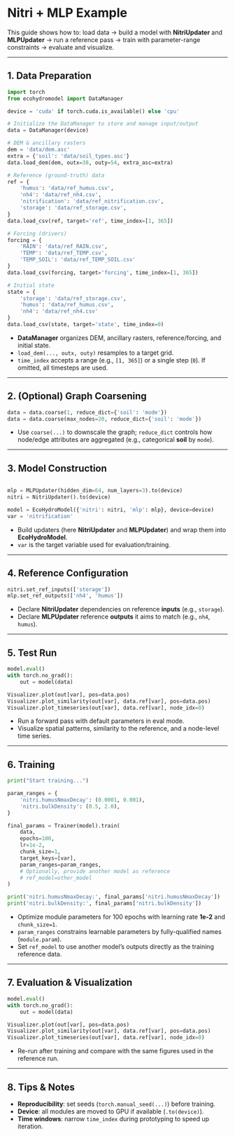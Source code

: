 #  Nitri + MLP Example

This guide shows how to: load data → build a model with **NitriUpdater** and **MLPUpdater** → run a reference pass → train with parameter-range constraints → evaluate and visualize.

---

## 1. Data Preparation

```python
import torch
from ecohydromodel import DataManager

device = 'cuda' if torch.cuda.is_available() else 'cpu'

# Initialize the DataManager to store and manage input/output
data = DataManager(device)

# DEM & ancillary rasters
dem = 'data/dem.asc'
extra = {'soil': 'data/soil_types.asc'}
data.load_dem(dem, outx=38, outy=54, extra_asc=extra)

# Reference (ground-truth) data
ref = {
    'humus': 'data/ref_humus.csv',
    'nh4': 'data/ref_nh4.csv',
    'nitrification': 'data/ref_nitrification.csv',
    'storage': 'data/ref_storage.csv',
}
data.load_csv(ref, target='ref', time_index=[1, 365])

# Forcing (drivers)
forcing = {
    'RAIN': 'data/ref_RAIN.csv',
    'TEMP': 'data/ref_TEMP.csv',
    'TEMP_SOIL': 'data/ref_TEMP_SOIL.csv'
}
data.load_csv(forcing, target='forcing', time_index=[1, 365])

# Initial state
state = {
    'storage': 'data/ref_storage.csv',
    'humus': 'data/ref_humus.csv',
    'nh4': 'data/ref_nh4.csv'
}
data.load_csv(state, target='state', time_index=0)
```

- **DataManager** organizes DEM, ancillary rasters, reference/forcing, and initial state.
- `load_dem(..., outx, outy)` resamples to a target grid.
- `time_index` accepts a range (e.g., `[1, 365]`) or a single step (`0`). If omitted, all timesteps are used.

---

## 2. (Optional) Graph Coarsening

```python
data = data.coarse(1, reduce_dict={'soil': 'mode'})
data = data.coarse(max_nodes=20, reduce_dict={'soil': 'mode'})
```

- Use `coarse(...)` to downscale the graph; `reduce_dict` controls how node/edge attributes are aggregated (e.g., categorical **soil** by `mode`).

---

## 3. Model Construction

```python

mlp = MLPUpdater(hidden_dim=64, num_layers=3).to(device)
nitri = NitriUpdater().to(device)

model = EcoHydroModel({'nitri': nitri, 'mlp': mlp}, device=device)
var = 'nitrification'
```

- Build updaters (here **NitriUpdater** and **MLPUpdater**) and wrap them into **EcoHydroModel**.
- `var` is the target variable used for evaluation/training.

---

## 4. Reference Configuration

```python
nitri.set_ref_inputs(['storage'])
mlp.set_ref_outputs(['nh4', 'humus'])
```

- Declare **NitriUpdater** dependencies on reference **inputs** (e.g., `storage`).
- Declare **MLPUpdater** reference **outputs** it aims to match (e.g., `nh4`, `humus`).

---

## 5. Test Run

```python
model.eval()
with torch.no_grad():
    out = model(data)

Visualizer.plot(out[var], pos=data.pos)
Visualizer.plot_similarity(out[var], data.ref[var], pos=data.pos)
Visualizer.plot_timeseries(out[var], data.ref[var], node_idx=0)
```

- Run a forward pass with default parameters in eval mode.
- Visualize spatial patterns, similarity to the reference, and a node-level time series.

---

## 6. Training

```python
print("Start training...")

param_ranges = {
    'nitri.humusNmaxDecay': (0.0001, 0.001),
    'nitri.bulkDensity': (0.5, 2.0),
}

final_params = Trainer(model).train(
    data,
    epochs=100,
    lr=1e-2,
    chunk_size=1,
    target_keys=[var],
    param_ranges=param_ranges,
    # Optionally, provide another model as reference
    # ref_model=other_model
)

print('nitri.humusNmaxDecay:', final_params['nitri.humusNmaxDecay'])
print('nitri.bulkDensity:', final_params['nitri.bulkDensity'])
```

- Optimize module parameters for 100 epochs with learning rate **1e-2** and `chunk_size=1`.
- `param_ranges` constrains learnable parameters by fully-qualified names (`module.param`).
- Set `ref_model` to use another model’s outputs directly as the training reference data.

---

## 7. Evaluation & Visualization

```python
model.eval()
with torch.no_grad():
    out = model(data)

Visualizer.plot(out[var], pos=data.pos)
Visualizer.plot_similarity(out[var], data.ref[var], pos=data.pos)
Visualizer.plot_timeseries(out[var], data.ref[var], node_idx=0)
```

- Re-run after training and compare with the same figures used in the reference run.

---

## 8. Tips & Notes

- **Reproducibility**: set seeds (`torch.manual_seed(...)`) before training.
- **Device**: all modules are moved to GPU if available (`.to(device)`).
- **Time windows**: narrow `time_index` during prototyping to speed up iteration.

